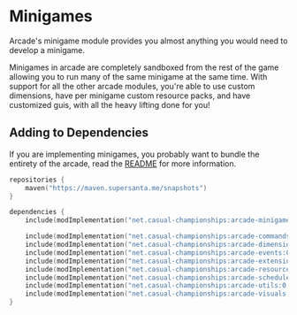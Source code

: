# Minigames

Arcade's minigame module provides you almost anything you would need to develop a minigame.

Minigames in arcade are completely sandboxed from the rest of the game allowing you to
run many of the same minigame at the same time. 
With support for all the other arcade modules, you're able to use custom dimensions,
have per minigame custom resource packs, and have customized guis, with all the heavy
lifting done for you!

## Adding to Dependencies

If you are implementing minigames, you probably want to bundle the entirety of the arcade,
read the [README](../../README.md) for more information.

```kts
repositories {
    maven("https://maven.supersanta.me/snapshots")
}

dependencies {
    include(modImplementation("net.casual-championships:arcade-minigames:0.3.0-alpha.32+1.21.1")!!)

    include(modImplementation("net.casual-championships:arcade-commands:0.3.0-alpha.32+1.21.1")!!)
    include(modImplementation("net.casual-championships:arcade-dimensions:0.3.0-alpha.32+1.21.1")!!)
    include(modImplementation("net.casual-championships:arcade-events:0.3.0-alpha.32+1.21.1")!!)
    include(modImplementation("net.casual-championships:arcade-extensions:0.3.0-alpha.32+1.21.1")!!)
    include(modImplementation("net.casual-championships:arcade-resource-pack:0.3.0-alpha.32+1.21.1")!!)
    include(modImplementation("net.casual-championships:arcade-scheduler:0.3.0-alpha.32+1.21.1")!!)
    include(modImplementation("net.casual-championships:arcade-utils:0.3.0-alpha.32+1.21.1")!!)
    include(modImplementation("net.casual-championships:arcade-visuals:0.3.0-alpha.32+1.21.1")!!)
}
```
